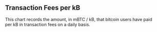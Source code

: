 ## Transaction Fees per kB

This chart records the amount, in mBTC / kB, that bitcoin users have paid per kB in transaction fees on a daily basis.

